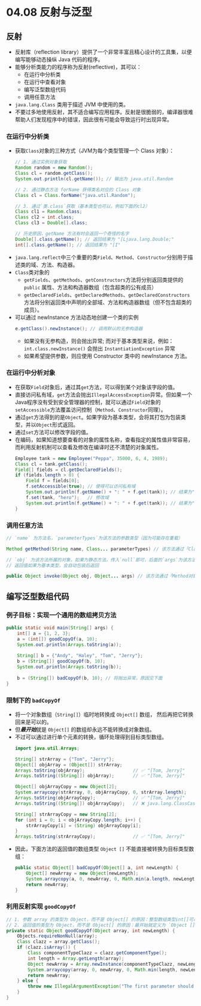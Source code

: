 # 04.08 反射与泛型

## 反射
* 反射库（reflection library）提供了一个非常丰富且精心设计的工具集，以便编写能够动态操纵 Java 代码的程序。
* 能够分析类能力的程序称为反射(reflective)，其可以：
  * 在运行中分析类
  * 在运行中查看对象
  * 编写泛型数组代码
  * 调用任意方法
* `java.lang.Class` 类用于描述 JVM 中使用的类。
* 不要过多地使用反射，其不适合编写应用程序。反射是很脆弱的，编译器很难帮助人们发现程序中的错误，因此很有可能会导致运行时出现异常。

### 在运行中分析类
* 获取`Class`对象的三种方式（JVM为每个类型管理一个 Class 对象）：
    ```java
    // 1. 通过实例对象获取
    Random random = new Random();
    Class cl = random.getClass();
    System.out.println(cl.getName()); // 输出为 java.util.Random

    // 2. 通过静态方法 forName 获得类名对应的 Class 对象
    Class cl = Class.forName("java.util.Random");
    
    // 3. 通过`类.class`获取（基本类型也可以，例如下面的cl2）
    Class cl1 = Random.class;
    Class cl2 = int.class;
    Class cl3 = Double[].class;

    // 历史原因，getName 方法有时会返回一个奇怪的名字
    Double[].class.getName(); // 返回结果为 "[Ljava.lang.Double;"
    int[].class.getName(); // 返回结果为 "[I"
    ```
* `java.lang.reflect`中三个重要的类`Field`、`Method`、`Constructor`分别用于描述类的域、方法、构造器。
* `Class`类对象的
  * `getFields`、`getMethods`、`getConstructors`方法将分别返回类提供的`public` 属性、方法和构造器数组（包含超类的公有成员）
  * `getDeclaredFields`、`getDeclaredMethods`、`getDeclaredConstructors`方法将分别返回类中声明的全部域、方法和构造器数组（但不包含超类的成员）。
* 可以通过 newInstance 方法动态地创建一个类的实例
    ```java
    e.getClass().newInstance(); // 调用默认的无参构造器
    ```
  * 如果没有无参构造，则会抛出异常; 而对于基本类型来说，例如：`int.class.newInstance()` 会抛出 `InstantiationException` 异常
  * 如果希望提供参数，则应使用 Constructor 类中的 newInstance 方法。

### 在运行中分析对象
* 在获取`Field`对象后，通过其`get`方法，可以得到某个对象该字段的值。
* 直接访问私有域，`get`方法会抛出`IllegalAccessException`异常。但如果一个Java程序没有受到安全管理器的控制，就可以通过`Field`对象的`setAccessible`方法覆盖访问控制（`Method`、`Constructor`同理）。
* 通过`get`方法得到的是`Object`。如果字段为基本类型，会将其打包为包装类型，并以`Object`形式返回。
* 通过`set`方法可以修改字段的值。
* 在编码，如果知道想要查看的对象的属性名称，查看指定的属性值非常容易，而利用反射机制可以查看及修改在编译时还不清楚的对象属性。
    ```java
    Employee tank = new Employee("Peppa", 35000, 6, 4, 1989);
    Class cl = tank.getClass();
    Field[] fields = cl.getDeclaredFields();
    if (fields.length > 0) {
        Field f = fields[0];
        f.setAccessible(true); // 使得可以访问私有域
        System.out.println(f.getName() + ": " + f.get(tank)); // 结果为"name: man"
        f.set(tank, "hero");   // 修改域
        System.out.println(f.getName() + ": " + f.get(tank)); // 结果为"name: hero"
    }
    ```
### 调用任意方法
```java
// `name` 为方法名，`parameterTypes`为该方法的参数类型（因为可能存在重载）

Method getMethod(String name, Class... parameterTypes) // 该方法通过「Class对象.getMethod」调用
```

```java
// `obj` 为该方法所属的对象，如果为静态方法，传入`null`即可，后面的`args`为该方法所需的参数
// 返回值如果为基本类型，会自动包装后返回

public Object invoke(Object obj, Object... args) // 该方法通过「Method对象.invoke」调用
```

## 编写泛型数组代码
### 例子目标：实现一个通用的数组拷贝方法
```java
public static void main(String[] args) {
    int[] a = {1, 2, 3};
    a = (int[]) goodCopyOf(a, 10);
    System.out.println(Arrays.toString(a));
    
    String[] b = {"Andy", "Haley", "Tom", "Jerry"};
    b = (String[]) goodCopyOf(b, 10);
    System.out.println(Arrays.toString(b));
    
    b = (String[]) badCopyOf(b, 10); // 将抛出异常，原因见下面
}
```

### 限制下的 `badCopyOf`
* 将一个对象数组（`String[]`）临时地转换成 `Object[]` 数组， 然后再把它转换回来是可以的。
* 但***最开始***就是 `Object[]` 的数组却永远不能转换成对象数组。
* 不过可以通过进行单个元素的转换，循环处理得到目标类型数组。
    ```java
    import java.util.Arrays;

    String[] strArray = {"Tom", "Jerry"};
    Object[] objArray = (Object[]) strArray;
    Arrays.toString(objArray);                  // ✅ "[Tom, Jerry]"
    Arrays.toString((String[]) objArray);       // ✅ "[Tom, Jerry]"

    Object[] objArrayCopy = new Object[2];
    System.arraycopy(strArray, 0, objArrayCopy, 0, strArray.length);
    Arrays.toString(objArrayCopy);              // ✅ "[Tom, Jerry]"
    Arrays.toString((String[]) objArrayCopy);   // ❌ java.lang.ClassCastException: class [Ljava.lang.Object; cannot be cast to class [Ljava.lang.String; ([Ljava.lang.Object; and [Ljava.lang.String; are in module java.base of loader 'bootstrap')

    String[] strArrayCopy = new String[2];
    for (int i = 0; i < objArrayCopy.length; i++) {
        strArrayCopy[i] = (String) objArrayCopy[i];
    }
    Arrays.toString(strArrayCopy);              // ✅ "[Tom, Jerry]"
    ```
* 因此，下面方法的返回值的数组类型 `Object []` 不能直接被转换为目标类型数组：
    ```java
    public static Object[] badCopyOf(Object[] a, int newLength) {
        Object[] newArray = new Object[newLength];
        System.arraycopy(a, 0, newArray, 0, Math.min(a.length, newLength));
        return newArray;
    }
    ```

### 利用反射实现 `goodCopyOf`

```java
// 1. 参数 array 的类型为 Object，而不是 Object[] 的原因：整型数组类型int[]可以被转换成Object，但不能转换成对象数组。
// 2. 返回值的类型为 Object，而不是 Object[] 的原因：最开始就定义为 `Object []` 的数组不能直接被转换为目标类型数组。
private static Object goodCopyOf(Object array, int newLength) {
    Objects.requireNonNull(array);
    Class clazz = array.getClass();
    if (clazz.isArray()) {
        Class componentTypeClazz = clazz.getComponentType();
        int length = Array.getLength(array);
        Object newArray = Array.newInstance(componentTypeClazz, newLength);
        System.arraycopy(array, 0, newArray, 0, Math.min(length, newLength));
        return newArray;
    } else {
        throw new IllegalArgumentException("The first parameter should be an array.");
    }
}
```
